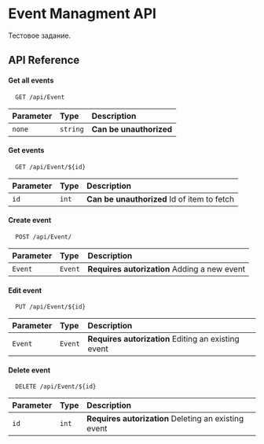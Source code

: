 # Event Managment API

Тестовое задание.


## API Reference

#### Get all events

```http
  GET /api/Event
```

| Parameter | Type     | Description                |
| :-------- | :------- | :------------------------- |
| `none` | `string` | **Can be unauthorized** |

#### Get events

```http
  GET /api/Event/${id}
```

| Parameter | Type     | Description                       |
| :-------- | :------- | :-------------------------------- |
| `id`      | `int` | **Can be unauthorized** Id of item to fetch |

#### Create event

```http
  POST /api/Event/
```

| Parameter | Type     | Description                       |
| :-------- | :------- | :-------------------------------- |
| `Event`      | `Event` | **Requires autorization** Adding a new event |

#### Edit event

```http
  PUT /api/Event/${id}
```

| Parameter | Type     | Description                       |
| :-------- | :------- | :-------------------------------- |
| `Event`      | `Event` | **Requires autorization** Editing an existing event |

#### Delete event

```http
  DELETE /api/Event/${id}
```

| Parameter | Type     | Description                       |
| :-------- | :------- | :-------------------------------- |
| `id`      | `int` | **Requires autorization** Deleting an existing event |



